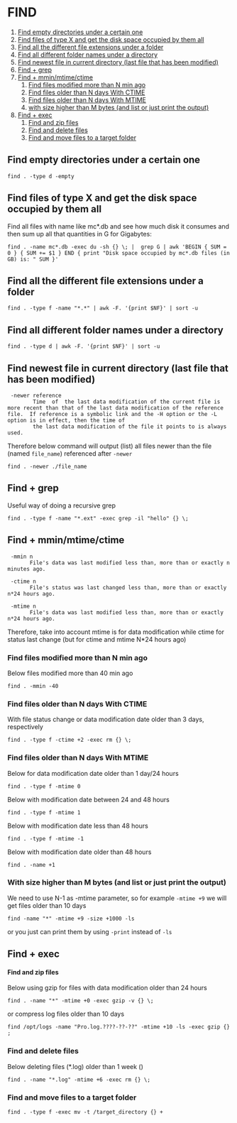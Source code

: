 # FIND

1. [Find empty directories under a certain one](#emptydir)
2. [Find files of type X and get the disk space occupied by them all](#typex)
3. [Find all the different file extensions under a folder](#diffext)
4. [Find all different folder names under a directory](#difffolder)
5. [Find newest file in current directory (last file that has been modified)](#newest)
6. [Find + grep](#grep)
7. [Find + mmin/mtime/ctime](#time)
    1. [Find files modified more than N min ago](#mmin)
    2. [Find files older than N days With CTIME](#ctime)
    3. [Find files older than N days With MTIME](#mtime)
    4. [with size higher than M bytes (and list or just print the output)](#mtimebytes)
8. [Find + exec](#exec)
    1. [Find and zip files](#zip)
    2. [Find and delete files](#delete)
    3. [Find and move files to a target folder](#move)


## Find empty directories under a certain one <a name="emptydir"></a>
```
find . -type d -empty
```

## Find files of type X and get the disk space occupied by them all <a name="typex"></a>
Find all files with name like mc*.db and see how much disk it consumes and then sum up all that quantities in G for Gigabytes:
```
find . -name mc*.db -exec du -sh {} \; |  grep G | awk 'BEGIN { SUM = 0 } { SUM += $1 } END { print "Disk space occupied by mc*.db files (in GB) is: " SUM }'
```

## Find all the different file extensions under a folder <a name="diffext"></a>
```
find . -type f -name "*.*" | awk -F. '{print $NF}' | sort -u
```

## Find all different folder names under a directory <a name="difffolder"></a>
```
find . -type d | awk -F. '{print $NF}' | sort -u
```

## Find newest file in current directory (last file that has been modified) <a name="newest"></a>
```
 -newer reference
        Time  of  the last data modification of the current file is more recent than that of the last data modification of the reference file.  If reference is a symbolic link and the -H option or the -L option is in effect, then the time of
        the last data modification of the file it points to is always used.
```
Therefore below command will output (list) all files newer than the file (named `file_name`) referenced after `-newer` 
```
find . -newer ./file_name
```

## Find + grep <a name="grep"></a>
Useful way of doing a recursive grep
```
find . -type f -name "*.ext" -exec grep -il "hello" {} \;
```

## Find + mmin/mtime/ctime <a name="time"></a>
```
 -mmin n
       File's data was last modified less than, more than or exactly n minutes ago.
 
 -ctime n
       File's status was last changed less than, more than or exactly n*24 hours ago.
 
 -mtime n
       File's data was last modified less than, more than or exactly n*24 hours ago.
```
Therefore, take into account mtime is for data modification while ctime for status last change (but for ctime and mtime N*24 hours ago)
### Find files modified more than N min ago <a name="mmin"></a>
Below files modified more than 40 min ago
```
find . -mmin -40
```
### Find files older than N days With CTIME <a name="ctime"></a>
With file status change or data modification date older than 3 days, respectively
```
find . -type f -ctime +2 -exec rm {} \;
```
### Find files older than N days With MTIME <a name="mtime"></a>
Below for data modification date older than 1 day/24 hours
```
find . -type f -mtime 0
```
Below with modification date between 24 and 48 hours
```
find . -type f -mtime 1
```
Below with modification date less than 48 hours
```
find . -type f -mtime -1
```
Below with modification date older than 48 hours
```
find . -name +1
```
### With size higher than M bytes (and list or just print the output) <a name="mtimebytes"></a>
We need to use N-1 as -mtime parameter, so for example `-mtime +9` we will get files older than 10 days
```
find -name "*" -mtime +9 -size +1000 -ls
```
or you just can print them by using `-print` instead of `-ls`

## Find + exec <a name="exec"></a>
#### Find and zip files <a name="zip"></a>
Below using gzip for files with data modification older than 24 hours
```
find . -name "*" -mtime +0 -exec gzip -v {} \;
```
or compress log files older than 10 days
```
find /opt/logs -name "Pro.log.????-??-??" -mtime +10 -ls -exec gzip {} ;
```
### Find and delete files <a name="delete"></a>
Below deleting files (*.log) older than 1 week ()
```
find . -name "*.log" -mtime +6 -exec rm {} \;
```
### Find and move files to a target folder <a name="move"></a>
```
find . -type f -exec mv -t /target_directory {} +
```
